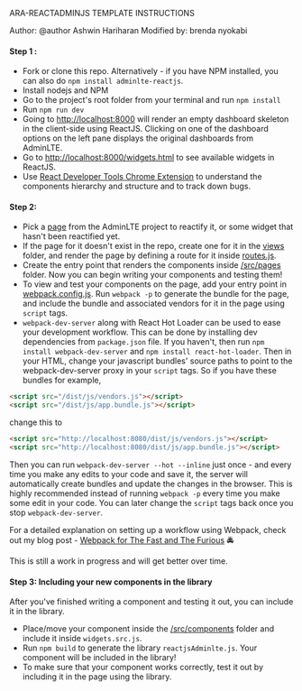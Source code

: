 ARA-REACTADMINJS TEMPLATE
INSTRUCTIONS

Author: @author Ashwin Hariharan
Modified by: brenda nyokabi

#### Step 1 : 

- Fork or clone this repo. Alternatively - if you have NPM installed, you can also do `npm install adminlte-reactjs`.
- Install nodejs and NPM
- Go to the project's root folder from your terminal and run `npm install`
- Run `npm run dev`
- Going to [http://localhost:8000](http://localhost:8000) will render an empty dashboard skeleton in the client-side using ReactJS. Clicking on one of the dashboard options on the left pane displays the original dashboards from AdminLTE.
- Go to [http://localhost:8000/widgets.html](http://localhost:8000/widgets.html) to see available widgets in ReactJS.
- Use [React Developer Tools Chrome Extension](https://chrome.google.com/webstore/detail/react-developer-tools/fmkadmapgofadopljbjfkapdkoienihi?hl=en) to understand the components hierarchy and structure and to track down bugs. 

#### Step 2:

- Pick a [page](https://almsaeedstudio.com/themes/AdminLTE/index2.html) from the AdminLTE project to reactify it, or some widget that hasn't been reactified yet.
- If the page for it doesn't exist in the repo, create one for it in the [views](https://github.com/booleanhunter/ReactJS-AdminLTE/tree/master/views) folder, and render the page by defining a route for it inside [routes.js](https://github.com/booleanhunter/ReactJS-AdminLTE/blob/master/routes.js).
- Create the entry point that renders the components inside [/src/pages](https://github.com/booleanhunter/ReactJS-AdminLTE/tree/master/src/pages) folder. Now you can begin writing your components and testing them!
- To view and test your components on the page, add your entry point in [webpack.config.js](https://github.com/booleanhunter/ReactJS-AdminLTE/blob/master/webpack.config.js). Run `webpack -p` to generate the bundle for the page, and include the bundle and associated vendors for it in the page using `script` tags.
- `webpack-dev-server` along with React Hot Loader can be used to ease your development workflow. This can be done by installing dev dependencies from `package.json` file. If you haven't, then run `npm install webpack-dev-server` and `npm install react-hot-loader`. Then in your HTML, change your javascript bundles' source paths to point to the webpack-dev-server proxy in your `script` tags. So if you have these bundles for example,

```html
<script src="/dist/js/vendors.js"></script>
<script src="/dist/js/app.bundle.js"></script>
```

change this to 

```html
<script src="http://localhost:8080/dist/js/vendors.js"></script>
<script src="http://localhost:8080/dist/js/app.bundle.js"></script>
```

Then you can run `webpack-dev-server --hot --inline` just once - and every time you make any edits to your code and save it, the server will automatically create bundles and update the changes in the browser. This is highly recommended instead of running `webpack -p` every time you make some edit in your code. You can later change the `script` tags back once you stop `webpack-dev-server`.

For a detailed explanation on setting up a workflow using Webpack, check out my blog post - [Webpack for The Fast and The Furious](https://medium.com/@booleanhunter/webpack-for-the-fast-and-the-furious-bf8d3746adbd#.uzx2l0hy4) :oncoming_police_car:

This is still a work in progress and will get better over time. 

#### Step 3: Including your new components in the library
After you've finished writing a component and testing it out, you can include it in the library.
- Place/move your component inside the [/src/components](https://github.com/booleanhunter/ReactJS-AdminLTE/tree/master/src) folder and include it inside `widgets.src.js`.
- Run `npm build` to generate the library `reactjsAdminlte.js`. Your component will be included in the library!
- To make sure that your component works correctly, test it out by including it in the page using the library.

